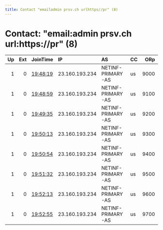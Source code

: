 ```yaml
---
title: Contact "emailadmin prsv.ch urlhttps//pr" (8)
---
```


# Contact: "email:admin prsv.ch url:https://pr" (8)

|   Up |   Ext | JoinTime                                                                                              | IP             | AS                | CC   |   ORp |   Dirp | OS    | Version   | Nickname   |   eFamMembers |
|-----:|------:|:------------------------------------------------------------------------------------------------------|:---------------|:------------------|:-----|------:|-------:|:------|:----------|:-----------|--------------:|
|    1 |     0 | [19:48:19](https://nusenu.github.io/OrNetStats/w/relay/03603085667DF57CB419C4E1D5166AE78507B862.html) | 23.160.193.234 | NETINF-PRIMARY-AS | us   |  9000 |      0 | Linux | 0.4.7.13  | prsv       |           156 |
|    1 |     0 | [19:48:59](https://nusenu.github.io/OrNetStats/w/relay/4D50CC9499CD1923CC8BCC299A92CA44487ACC9F.html) | 23.160.193.234 | NETINF-PRIMARY-AS | us   |  9100 |      0 | Linux | 0.4.7.13  | prsv       |           156 |
|    1 |     0 | [19:49:35](https://nusenu.github.io/OrNetStats/w/relay/9AB09B159A5F8764AF50C8598AAF594CFEFD56B4.html) | 23.160.193.234 | NETINF-PRIMARY-AS | us   |  9200 |      0 | Linux | 0.4.7.13  | prsv       |           156 |
|    1 |     0 | [19:50:13](https://nusenu.github.io/OrNetStats/w/relay/19B14308CEF5404768BB7A9A272498DD846E1C11.html) | 23.160.193.234 | NETINF-PRIMARY-AS | us   |  9300 |      0 | Linux | 0.4.7.13  | prsv       |           156 |
|    1 |     0 | [19:50:54](https://nusenu.github.io/OrNetStats/w/relay/0E077C6BADC10F2D36171A9D6504FDAD4D7A405E.html) | 23.160.193.234 | NETINF-PRIMARY-AS | us   |  9400 |      0 | Linux | 0.4.7.13  | prsv       |           156 |
|    1 |     0 | [19:51:32](https://nusenu.github.io/OrNetStats/w/relay/18C9AF3338826E099F932C916476EFA8F4DA08D8.html) | 23.160.193.234 | NETINF-PRIMARY-AS | us   |  9500 |      0 | Linux | 0.4.7.13  | prsv       |           156 |
|    1 |     0 | [19:52:13](https://nusenu.github.io/OrNetStats/w/relay/A8D59D339676FDFBCA984C0EFEDD4E1B09270C1E.html) | 23.160.193.234 | NETINF-PRIMARY-AS | us   |  9600 |      0 | Linux | 0.4.7.13  | prsv       |           156 |
|    1 |     0 | [19:52:55](https://nusenu.github.io/OrNetStats/w/relay/516D726D5E41E1909A3C7DC8B42770690B2BD946.html) | 23.160.193.234 | NETINF-PRIMARY-AS | us   |  9700 |      0 | Linux | 0.4.7.13  | prsv       |           156 |

